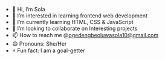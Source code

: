 - 👋 Hi, I’m Sola
- 👀 I’m interested in learning frontend web development 
- 🌱 I’m currently learning HTML, CSS & JavaScript 
- 💞️ I’m looking to collaborate on Interesting projects
- 📫 How to reach me @ogedengbeoluwasola10@gmail.com
- 😄 Pronouns: She/Her
- ⚡ Fun fact: I am a goal-getter

<!---
Iamsola10/Iamsola10 is a ✨ special ✨ repository because its `README.md` (this file) appears on your GitHub profile.
You can click the Preview link to take a look at your changes.
--->
